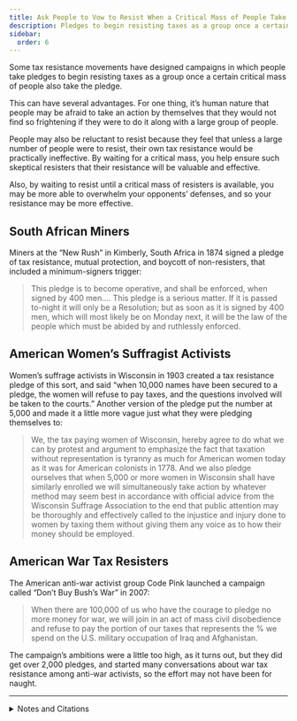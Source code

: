 ```yaml
---
title: Ask People to Vow to Resist When a Critical Mass of People Take a Similar Vow
description: Pledges to begin resisting taxes as a group once a certain critical mass of people also take the pledge.
sidebar:
  order: 6
---
```

Some tax resistance movements have designed campaigns in which people take pledges to begin resisting taxes as a group once a certain critical mass of people also take the pledge.

This can have several advantages.
For one thing, it’s human nature that people may be afraid to take an action by themselves that they would not find so frightening if they were to do it along with a large group of people.

People may also be reluctant to resist because they feel that unless a large number of people were to resist, their own tax resistance would be practically ineffective.
By waiting for a critical mass, you help ensure such skeptical resisters that their resistance will be valuable and effective.

Also, by waiting to resist until a critical mass of resisters is available, you may be more able to overwhelm your opponents’ defenses, and so your resistance may be more effective.

## South African Miners

Miners at the “New Rush” in Kimberly, South Africa in 1874 signed a pledge of tax resistance, mutual protection, and boycott of non-resisters, that included a minimum-signers trigger:

> This pledge is to become operative, and shall be enforced, when signed by 400 men.… This pledge is a serious matter. If it is passed to-night it will only be a Resolution; but as soon as it is signed by 400 men, which will most likely be on Monday next, it will be the law of the people which must be abided by and ruthlessly enforced.

## American Women’s Suffragist Activists

Women’s suffrage activists in Wisconsin in 1903 created a tax resistance pledge of this sort, and said “when 10,000 names have been secured to a pledge, the women will refuse to pay taxes, and the questions involved will be taken to the courts.”
Another version of the pledge put the number at 5,000 and made it a little more vague just what they were pledging themselves to:

> We, the tax paying women of Wisconsin, hereby agree to do what we can by protest and argument to emphasize the fact that taxation without representation is tyranny as much for American women today as it was for American colonists in 1778. And we also pledge ourselves that when 5,000 or more women in Wisconsin shall have similarly enrolled we will simultaneously take action by whatever method may seem best in accordance with official advice from the Wisconsin Suffrage Association to the end that public attention may be thoroughly and effectively called to the injustice and injury done to women by taxing them without giving them any voice as to how their money should be employed.

## American War Tax Resisters

The American anti-war activist group Code Pink launched a campaign called “Don’t Buy Bush’s War” in 2007:

> When there are 100,000 of us who have the courage to pledge no more money for war, we will join in an act of mass civil disobedience and refuse to pay the portion of our taxes that represents the % we spend on the U.S. military occupation of Iraq and Afghanistan.

The campaign’s ambitions were a little too high, as it turns out, but they did get over 2,000 pledges, and started many conversations about war tax resistance among anti-war activists, so the effort may not have been for naught.

<hr />

<details>
<summary>Notes and Citations</summary>

* “Further Correspondence respecting the Affairs of Griqualand West and the Diamond Fields” <i>Correspondence Relating to the Colonies and States of South Africa</i> (Harrison & Sons: 1876) p. 22
* “Rebellion in Wisconsin” <i>New York Times</i> 22 May 1903
* Youmans, Theodora W. “How Wisconsin Women Won the Ballot” <i>The Wisconsin Magazine of History</i> Sept. 1921, p. 18
* The “Don’t Buy Bush’s War” text comes from the default message people were encouraged to email to their friends from the “Don’t Buy Bush’s War” website.

</details>
